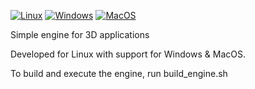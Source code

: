 [![Linux](https://github.com/thumpy-noize/thumpy-engine/actions/workflows/ubuntu_linux.yml/badge.svg)](https://github.com/thumpy-noize/thumpy-engine/actions/workflows/ubuntu_linux.yml) [![Windows](https://github.com/thumpy-noize/thumpy-engine/actions/workflows/windows.yml/badge.svg)](https://github.com/thumpy-noize/thumpy-engine/actions/workflows/windows.yml) [![MacOS](https://github.com/thumpy-noize/thumpy-engine/actions/workflows/mac_os.yml/badge.svg)](https://github.com/thumpy-noize/thumpy-engine/actions/workflows/mac_os.yml)

Simple engine for 3D applications

Developed for Linux with support for Windows & MacOS.

To build and execute the engine, run build_engine.sh
